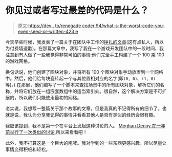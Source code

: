 # 你见过或者写过最差的代码是什么？

> 原文:[https://dev . to/renegade coder 94/what-s-the-worst-code-you-even-seed-or-written-423 e](https://dev.to/renegadecoder94/what-s-the-worst-code-you-ve-ever-seen-or-written-423e)

今天早些时候，我发表了一篇关于在团队中工作的[挣扎的文章](https://therenegadecoder.com/blog/the-problem-with-working-in-teams/)(这有点私人，所以为付费墙道歉)。在那篇文章中，我写了我在一个游戏开发团队中的一段时间，我注意到有人做了一些我觉得非常可怕的事情:他们完全手工构建了一个 100 乘 100 的游戏网格。

换句话说，他们创建了图块对象，并将所有 100 个图块对象手动放置到一个网格中。然后，他们给每块瓷砖起一个与其位置相对应的名字(即`(0, 0)`、`(1, 0)`等)。).在那里，他们编写了一个脚本来查找场景中的所有图块对象，解析它们的名称，并将它们放在一组嵌套数组中的适当索引处。很自然，这个解决方案是不可扩展的，所以我们只能使用最初的网格。

老实说，我想写一整篇关于那个故事的文章，但是我真的不记得所有的细节了。也就是说，我认为分享我记得的事情并看看其他人是否有类似的经历会很有趣。

我应该提到，我不是第一个在平台上发起这种讨论的人。 [Meghan Denny 在一年前举行了一次类似的讨论](https://dev.to/nektro/whats-is-the-worst-code-you-have-ever-seenwritten--13nd),所以来看看吧！

此外，我不打算这是一个巨大的咆哮。我对学到的一些东西更感兴趣，所以尽量让事情变得积极和轻松。